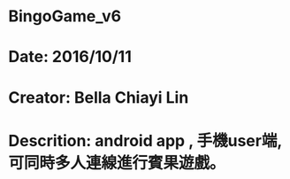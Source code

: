 # BingoGame_v6

# Date: 2016/10/11
# Creator: Bella Chiayi Lin
# Descrition: android app , 手機user端, 可同時多人連線進行賓果遊戲。


